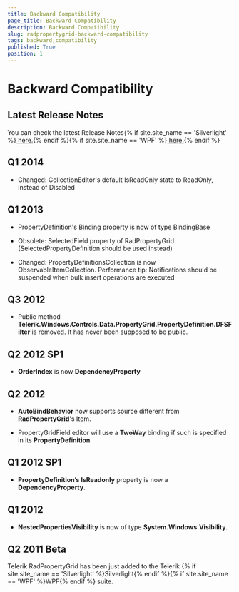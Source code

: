 ```yaml
---
title: Backward Compatibility
page_title: Backward Compatibility
description: Backward Compatibility
slug: radpropertygrid-backward-compatibility
tags: backward,compatibility
published: True
position: 1
---
```


# Backward Compatibility



## Latest Release Notes

You can check the latest Release Notes{% if site.site_name == 'Silverlight' %}[ here.](http://www.telerik.com/products/silverlight/whats-new/release_notes.aspx){% endif %}{% if site.site_name == 'WPF' %}[ here.](http://www.telerik.com/products/wpf/whats-new/release-history.aspx){% endif %}

##  Q1 2014
      

* Changed: CollectionEditor's default IsReadOnly state to ReadOnly, instead of Disabled
          

##  Q1 2013
      

* PropertyDefinition's Binding property is now of type BindingBase
          

* Obsolete: SelectedField property of RadPropertyGrid (SelectedPropertyDefinition should be used instead)
          

* Changed: PropertyDefinitionsCollection is now ObservableItemCollection. Performance tip: Notifications should be suspended when bulk insert operations are executed
          

## Q3 2012
      

* Public method __Telerik.Windows.Controls.Data.PropertyGrid.PropertyDefinition.DFSFilter__ is removed. It has never been supposed to be public.
          

## Q2 2012 SP1

* __OrderIndex__  is now __DependencyProperty__

##  Q2 2012

* __AutoBindBehavior__ now supports source different from __RadPropertyGrid__'s Item.
          

* PropertyGridField editor will use a __TwoWay__ binding if such is specified in its  __PropertyDefinition__.
          

## Q1 2012 SP1
    

* __PropertyDefinition’s IsReadonly__ property is now a __DependencyProperty__.
          

## Q1 2012

* __NestedPropertiesVisibility__ is now of type __System.Windows.Visibility__.
          

## Q2 2011 Beta

Telerik RadPropertyGrid has been just added to the Telerik {% if site.site_name == 'Silverlight' %}Silverlight{% endif %}{% if site.site_name == 'WPF' %}WPF{% endif %} suite.
        

